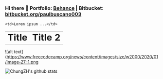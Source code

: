### Hi there 👋 Portfolio: [Behance](https://www.behance.net/paulbuscano003) | Bitbucket: [bitbucket.org/paulbuscano003](https://bitbucket.org/paulbuscano)

<table border="0">
 <tr>
    <td><b style="font-size:30px">Title</b></td>
    <td><b style="font-size:30px">Title 2</b></td>
 </tr>
 <tr>

    <td>Lorem ipsum ...</td>
 </tr>
</table>

![alt text](https://www.freecodecamp.org/news/content/images/size/w2000/2020/01/image-27-1.png

![ChungZH's github stats](https://github-readme-stats.vercel.app/api?username=ChungZH&theme=gruvbox&show_icons=true)
